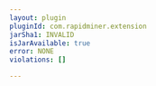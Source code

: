 ```yaml
---
layout: plugin
pluginId: com.rapidminer.extension
jarSha1: INVALID
isJarAvailable: true
error: NONE
violations: []

---
```

